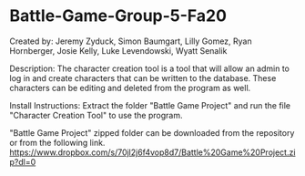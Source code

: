 # Battle-Game-Group-5-Fa20
Created by: Jeremy Zyduck, Simon Baumgart, Lilly Gomez, Ryan Hornberger, Josie Kelly, Luke Levendowski, Wyatt Senalik

Description:
The character creation tool is a tool that will allow an admin to log in and create characters that can be written to the database. These characters can be editing and deleted from the program as well.

Install Instructions:
Extract the folder "Battle Game Project" and run the file "Character Creation Tool" to use the program.

"Battle Game Project" zipped folder can be downloaded from the repository or from the following link.
https://www.dropbox.com/s/70jl2j6f4vop8d7/Battle%20Game%20Project.zip?dl=0
